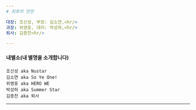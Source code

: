 ```yaml
---
# 최후의 만찬

대장: 조신성, 부장: 김소연,<hr/>
과장: 위영웅, 대리: 박성하,<hr/>
퇴사: 김종찬<hr/>

---
```

#### 내별소(내 별명을 소개합니다)
	조신성 aka Nustar
	김소연 aka So Ye One!
	위영웅 aka HERO WE
	박성하 aka Summer Star
	김종찬 aka 퇴사


---


